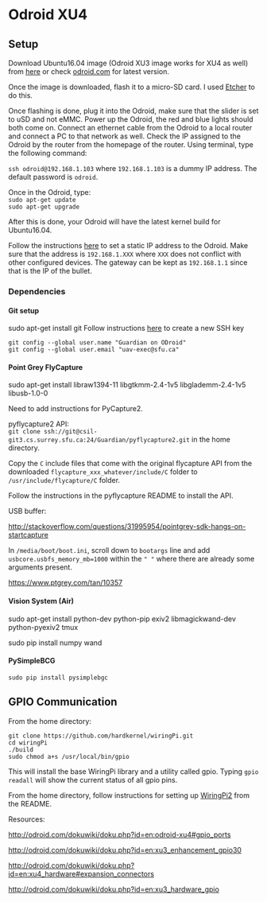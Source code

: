 # Odroid XU4

## Setup

Download Ubuntu16.04 image (Odroid XU3 image works for XU4 as well) from [here](https://odroid.in/ubuntu_16.04lts/) or check [odroid.com](odroid.com) for latest version.   

Once the image is downloaded, flash it to a micro-SD card. I used [Etcher](https://etcher.io/) to do this.   

Once flashing is done, plug it into the Odroid, make sure that the slider is set to uSD and not eMMC. Power up the Odroid, the red and blue lights should both come on. Connect an ethernet cable from the Odroid to a local router and connect a PC to that network as well. Check the IP assigned to the Odroid by the router from the homepage of the router. Using terminal, type the following command:
  
`ssh odroid@192.168.1.103` where `192.168.1.103` is a dummy IP address. The default password is `odroid`.
  
Once in the Odroid, type:  
`sudo apt-get update`  
`sudo apt-get upgrade`  

After this is done, your Odroid will have the latest kernel build for Ubuntu16.04.
  
Follow the instructions [here](http://www.configserverfirewall.com/ubuntu-linux/ubuntu-set-static-ip-address/) to set a static IP address to the Odroid. Make sure that the address is `192.168.1.XXX` where `XXX` does not conflict with other configured devices. The gateway can be kept as `192.168.1.1` since that is the IP of the bullet.
  
### Dependencies

#### Git setup

sudo apt-get install git
Follow instructions [here](https://csil-git3.cs.surrey.sfu.ca/help/ssh/README) to create a new SSH key  
  
`git config --global user.name "Guardian on ODroid"`  
`git config --global user.email "uav-exec@sfu.ca"`  

#### Point Grey FlyCapture

sudo apt-get install libraw1394-11 libgtkmm-2.4-1v5 libglademm-2.4-1v5 libusb-1.0-0

Need to add instructions for PyCapture2.   
   
pyflycapture2 API:   
`git clone ssh://git@csil-git3.cs.surrey.sfu.ca:24/Guardian/pyflycapture2.git` in the home directory.   
  
Copy the `C` include files that come with the original flycapture API from the downloaded `flycapture_xxx_whatever/include/C` folder to `/usr/include/flycapture/C` folder.   
  
Follow the instructions in the pyflycapture README to install the API.
   
USB buffer:
  
http://stackoverflow.com/questions/31995954/pointgrey-sdk-hangs-on-startcapture
  
In `/media/boot/boot.ini`, scroll down to `bootargs` line and add `usbcore.usbfs_memory_mb=1000` within the `" "` where there are already some arguments present.
  
https://www.ptgrey.com/tan/10357

#### Vision System (Air)

sudo apt-get install python-dev python-pip exiv2 libmagickwand-dev python-pyexiv2 tmux

sudo pip install numpy wand

#### PySimpleBCG    
  
`sudo pip install pysimplebgc`  

## GPIO Communication

From the home directory:
  
```
git clone https://github.com/hardkernel/wiringPi.git
cd wiringPi
./build
sudo chmod a+s /usr/local/bin/gpio
```
This will install the base WiringPi library and a utility called gpio. Typing `gpio readall` will show the current status of all gpio pins.   
  
From the home directory, follow instructions for setting up [WiringPi2](https://github.com/hardkernel/WiringPi2-Python) from the README.  
  
Resources:

http://odroid.com/dokuwiki/doku.php?id=en:odroid-xu4#gpio_ports

http://odroid.com/dokuwiki/doku.php?id=en:xu3_enhancement_gpio30

http://odroid.com/dokuwiki/doku.php?id=en:xu4_hardware#expansion_connectors

http://odroid.com/dokuwiki/doku.php?id=en:xu3_hardware_gpio

